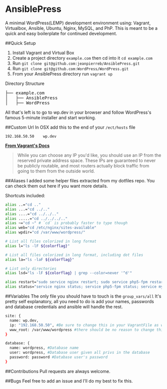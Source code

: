 # AnsiblePress
A minimal WordPress(LEMP) development environment using: Vagrant, Virtualbox, Ansible, Ubuntu, Nginx, MySQL, and PhP. This is meant to be a quick and easy boilerplate for continued development.

##Quick Setup
1. Install Vagrant and Virtual Box
2. Create a project directory `example.com` then cd into it `cd example.com` 
3. Run `git clone git@github.com:jeanpierreb/AnsiblePress.git`
4. Run `git clone git@github.com:WordPress/WordPress.git`
5. From your AnsiblePress directory run `vagrant up`

Directory Structure
<pre>
├── example.com
│   ├── AnsiblePress
│   ├── WordPress
</pre>

All that's left is to go to wp.dev in your browser and follow WordPress's famous 5-minute installer and start working.

##Custom Url
In OSX add this to the end of your `/ect/hosts` file
```
192.168.50.50    wp.dev
```

**[From Vagrant's Docs](http://docs.vagrantup.com/v2/networking/private_network.html)**

>While you can choose any IP you'd like, you should use an IP from the reserved private address space. These IPs are guaranteed to never be publicly routable, and most routers actually block traffic from going to them from the outside world.

##Aliases
I added some helper files extracted from my dotfiles repo. You can check them out here if you want more details.

Shortcuts included:
```bash
alias ..="cd .."
alias ...="cd ../.."
alias ....="cd ../../.."
alias .....="cd ../../../.."
alias ~="cd ~" # `cd` is probably faster to type though
alias web="cd /etc/nginx/sites-available"
alias wpdir="cd /var/www/wordpress/"

# List all files colorized in long format
alias l="ls -lF ${colorflag}"

# List all files colorized in long format, including dot files
alias la="ls -laF ${colorflag}"

# List only directories
alias lsd="ls -lF ${colorflag} | grep --color=never '^d'"

alias restart="sudo service nginx restart; sudo service php5-fpm restart"
alias status="service nginx status; service php5-fpm status; service mysql status"
```

##Variables
The only file you should have to touch is the `group_vars/all` It's pretty self explanatory, all you need to do is add your names, passwords and database credentials and ansible will handle the rest.

```bash
site: {
  name: wp.dev,
  ip: "192.168.50.50", #Be sure to change this in your VagrantFile as well
  www_root: /var/www/wordpress #there should be no reason to change this but you can.
}

database: {
  name: wordpress, #Database name
  user: wordpress, #Database user given all privs in the database
  password: password #Database user's password
}
```

##Contributions
Pull requests are always welcome.

##Bugs
Feel free to add an issue and I'll do my best to fix this.
